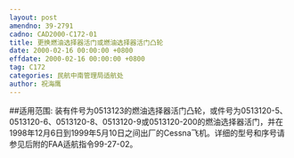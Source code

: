 ```yaml
---
layout: post
amendno: 39-2791
cadno: CAD2000-C172-01
title: 更换燃油选择器活门或燃油选择器活门凸轮
date: 2000-02-16 00:00:00 +0800
effdate: 2000-02-16 00:00:00 +0800
tag: C172
categories: 民航中南管理局适航处
author: 祝海鹰
---
```


##适用范围:
装有件号为0513123的燃油选择器活门凸轮，或件号为0513120-5、0513120-6、0513120-8、0513120-9或0513120-200的燃油选择器活门，并在1998年12月6日到1999年5月10日之间出厂的Cessna飞机。详细的型号和序号请参见后附的FAA适航指令99-27-02。

